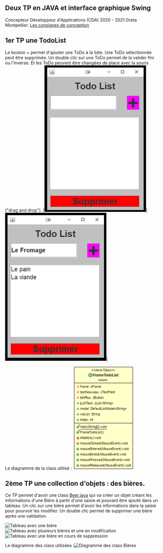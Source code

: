 ## Deux TP en JAVA et interface graphique Swing

Concepteur Développeur d'Applications (CDA) 2020 - 2021
Greta Montpellier.
[Les consignes de conception](https://github.com/Michel-Cavaud/TP_JAVA_Swing/blob/master/Dossier_de_conception/tp10-model-of-component.pdf)

## 1er TP une TodoList
Le bouton + permet d'ajouter une ToDo à la liste. Une ToDo sélectionnée peut être supprimée. Un double clic sur une ToDo permet de la valider fini ou l'inverse. Et les ToDo peuvent être changées de place avec la souris ("drag and drop").
|![ToDoList vide](https://github.com/Michel-Cavaud/TP_JAVA_Swing/blob/master/Dossier_de_conception/todolist.png)| ![ToDoList avec liste](https://github.com/Michel-Cavaud/TP_JAVA_Swing/blob/master/Dossier_de_conception/todolist2png.png)|

Le diagramme de la class utilisé :
![Diagramme class TOdOList](https://github.com/Michel-Cavaud/TP_JAVA_Swing/blob/master/src/todolist/Diagramme_Class_ToDoList.png)

## 2ème TP une collection d'objets : des bières.

Ce TP permet d'avoir une class [Beer.java](https://github.com/Michel-Cavaud/TP_JAVA_Swing/blob/master/src/bieres/Beer.java "Beer.java") qui va créer un objet créant les informations d'une Bière à partir d'une saisie et pouvant être ajouté dans un tableau.
Un clic sur une bière permet d'avoir les informations dans la saisie pour pourvoir les modifier. Un double clic permet de supprimer une bière après une validation.

![Tableau avec une bière](https://github.com/Michel-Cavaud/TP_JAVA_Swing/blob/master/Dossier_de_conception/Bi%C3%A8re1.png)
![Tableau avec plusieurs bières et une en modification](https://github.com/Michel-Cavaud/TP_JAVA_Swing/blob/master/Dossier_de_conception/Bi%C3%A8re2.png) 
![Tableau avec une bière en cours de suppression](https://github.com/Michel-Cavaud/TP_JAVA_Swing/blob/master/Dossier_de_conception/Bi%C3%A8re3.png)

Le diagramme des class utilisées :![Diagramme des class Bières](https://github.com/Michel-Cavaud/TP_JAVA_Swing/blob/master/src/bieres/Diagramme_Class_Bi%C3%A8res.png)


